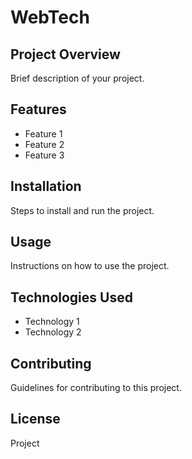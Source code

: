 # WebTech

## Project Overview
Brief description of your project.

## Features
- Feature 1
- Feature 2
- Feature 3

## Installation
Steps to install and run the project.

## Usage
Instructions on how to use the project.

## Technologies Used
- Technology 1
- Technology 2

## Contributing
Guidelines for contributing to this project.

## License
Project 